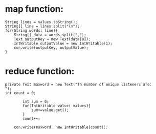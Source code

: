 # map function:


    String lines = values.toString();
    String[] line = lines.split("\n");
    for(String words: line){
        String[] data = words.split(",");
        Text outputKey = new Text(data[0]);
        IntWritable outputValue = new IntWritable(1);
        con.write(outputKey, outputValue);
    }


# reduce function:


    private Text maxword = new Text("Th number of unique listeners are: ");
    int count = 0;

            int sum = 0;
			for(IntWritable value: values){
				sum+=value.get();
			}
			count++;

        con.write(maxword, new IntWritable(count));
